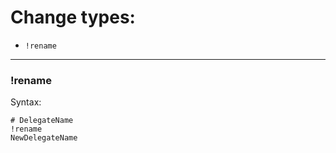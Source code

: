 ﻿


# Change types:

- `!rename`

---
### !rename

Syntax:
```
# DelegateName
!rename
NewDelegateName
```


